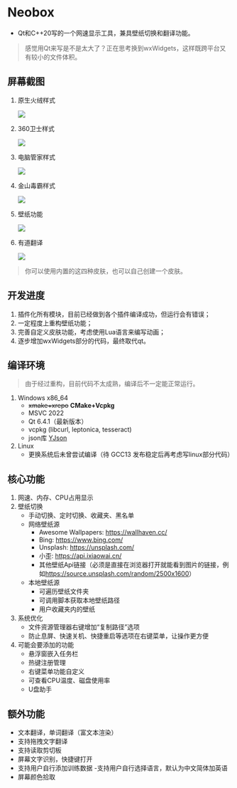 # Neobox

- Qt和C++20写的一个网速显示工具，兼具壁纸切换和翻译功能。

> 感觉用Qt来写是不是太大了？正在思考换到wxWidgets，这样既跨平台又有较小的文件体积。

## 屏幕截图

1. 原生火绒样式

    ![](https://cloud.tsinghua.edu.cn/f/cb162e06a23e4d42a772/?dl=1)
    <!-- ![](./screenshots/%E5%B1%8F%E5%B9%95%E6%88%AA%E5%9B%BE%202022-11-13%20234151.png) -->

2. 360卫士样式

    ![](https://cloud.tsinghua.edu.cn/f/42ef9aa2d55444759783/?dl=1)
    <!-- ![](./screenshots/%E5%B1%8F%E5%B9%95%E6%88%AA%E5%9B%BE%202022-11-13%20233907.png) -->

3. 电脑管家样式

    ![](https://cloud.tsinghua.edu.cn/f/1688364ff8d8477888b9/?dl=1)
    <!-- ![](./screenshots/%E5%B1%8F%E5%B9%95%E6%88%AA%E5%9B%BE%202022-11-13%20233257.png) -->

4. 金山毒霸样式

    ![](https://cloud.tsinghua.edu.cn/f/2ed05e162e12420f83d4/?dl=1)
    <!-- ![](./screenshots/%E5%B1%8F%E5%B9%95%E6%88%AA%E5%9B%BE%202022-11-14%20212223.png) -->

5. 壁纸功能

    ![](https://cloud.tsinghua.edu.cn/f/58fdaa71432c49edbc96/?dl=1)
    <!-- ![](./screenshots/%E5%B1%8F%E5%B9%95%E6%88%AA%E5%9B%BE%202022-11-13%20235138.png) -->

6. 有道翻译

    ![](https://cloud.tsinghua.edu.cn/f/0eac4655ae34426d9c48/?dl=1)
    <!-- ![](./screenshots/%E5%B1%8F%E5%B9%95%E6%88%AA%E5%9B%BE%202022-11-13%20234609.png) -->

> 你可以使用内置的这四种皮肤，也可以自己创建一个皮肤。

## 开发进度

1. 插件化所有模块，目前已经做到各个插件编译成功，但运行会有错误；
2. 一定程度上重构壁纸功能；
3. 完善自定义皮肤功能，考虑使用Lua语言来编写动画；
4. 逐步增加wxWidgets部分的代码，最终取代qt。

## 编译环境

> 由于经过重构，目前代码不太成熟，编译后不一定能正常运行。

1. Windows x86_64
    - <del>xmake+xrepo</del> **CMake+Vcpkg**
    - MSVC 2022
    - Qt 6.4.1（最新版本）
    - vcpkg (libcurl, leptonica, tesseract)
    - json库 [YJson](https://github.com/yjmthu/YJson)
2. Linux
    - 更换系统后未曾尝试编译（待 GCC13 发布稳定后再考虑写linux部分代码）

## 核心功能

1. 网速、内存、CPU占用显示
2. 壁纸切换
    + 手动切换、定时切换、收藏夹、黑名单
    + 网络壁纸源
      - Awesome Wallpapers: <https://wallhaven.cc/>
      - Bing: <https://www.bing.com/>
      - Unsplash: <https://unsplash.com/>
      - 小歪: <https://api.ixiaowai.cn/>
      - 其他壁纸Api链接（必须是直接在浏览器打开就能看到图片的链接，例如<https://source.unsplash.com/random/2500x1600>）
    + 本地壁纸源
      - 可遍历壁纸文件夹
      - 可调用脚本获取本地壁纸路径
      - 用户收藏夹内的壁纸
3. 系统优化
    - 文件资源管理器右键增加“复制路径”选项
    - 防止息屏、快速关机、快捷重启等选项在右键菜单，让操作更方便
4. 可能会要添加的功能
    - 悬浮窗嵌入任务栏
    - 热键注册管理
    - 右键菜单功能自定义
    - 可查看CPU温度、磁盘使用率
    - U盘助手

## 额外功能

- 文本翻译，单词翻译（富文本渲染）
- 支持拖拽文字翻译
- 支持读取剪切板
- 屏幕文字识别，快捷键打开
- 支持用户自行添加训练数据
    -支持用户自行选择语言，默认为中文简体加英语
- 屏幕颜色拾取
